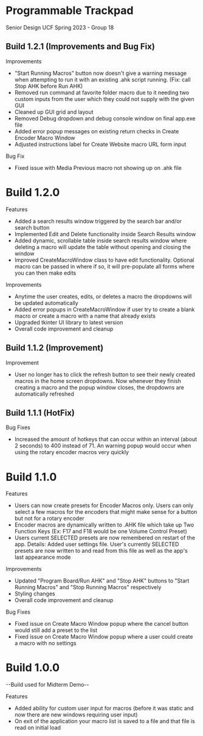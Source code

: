 # Programmable Trackpad
Senior Design UCF Spring 2023 - Group 18

## Build 1.2.1 (Improvements and Bug Fix)
Improvements
* "Start Running Macros" button now doesn't give a warning message when attempting to run it with an existing .ahk script running. (Fix: call Stop AHK before Run AHK)
* Removed run command at favorite folder macro due to it needing two custom inputs from the user which they could not supply with the given GUI
* Cleaned up GUI grid and layout
* Removed Debug dropdown and debug console window on final app.exe file
* Added error popup messages on existing return checks in Create Encoder Macro Window
* Adjusted instructions label for Create Website macro URL form input

Bug Fix
* Fixed issue with Media Previous macro not showing up on .ahk file

# Build 1.2.0
Features
* Added a search results window triggered by the search bar and/or search button
* Implemented Edit and Delete functionality inside Search Results window
* Added dynamic, scrollable table inside search results window where deleting a macro will update the table without opening and closing the window
* Improved CreateMacroWindow class to have edit functionality. Optional macro can be passed in where if so, it will pre-populate all forms where you can then make edits

Improvements
* Anytime the user creates, edits, or deletes a macro the dropdowns will be updated automatically
* Added error popups in CreateMacroWindow if user try to create a blank macro or create a macro with a name that already exists
* Upgraded tkinter UI library to latest version
* Overall code improvement and cleanup

## Build 1.1.2 (Improvement)
Improvement
* User no longer has to click the refresh button to see their newly created macros in the home screen dropdowns. Now whenever they finish creating a macro and the popup window closes, the dropdowns are automatically refreshed

## Build 1.1.1 (HotFix)
Bug Fixes
* Increased the amount of hotkeys that can occur within an interval (about 2 seconds) to 400 instead of 71. An warning popup would occur when using the rotary encoder macros very quickly

# Build 1.1.0
Features
* Users can now create presets for Encoder Macros only. Users can only select a few macros for the encoders that might make sense for a button but not for a rotary encoder
* Encoder macros are dynamically written to .AHK file which take up Two Function Keys (Ex: F17 and F18 would be one Volume Control Preset)
* Users current SELECTED presets are now remembered on restart of the app. Details: Added user settings file. User's currently SELECTED presets are now written to and read from this file as well as the app's last appearance mode

Improvements
* Updated "Program Board/Run AHK" and "Stop AHK" buttons to "Start Running Macros" and "Stop Running Macros" respectively
* Styling changes
* Overall code improvement and cleanup

Bug Fixes
* Fixed issue on Create Macro Window popup where the cancel button would still add a preset to the list
* Fixed issue on Create Macro Window popup where a user could create a macro with no settings

# Build 1.0.0
--Build used for Midterm Demo--

Features
* Added ability for custom user input for macros (before it was static and now there are new windows requiring user input)
* On exit of the application your macro list is saved to a file and that file is read on initial load
